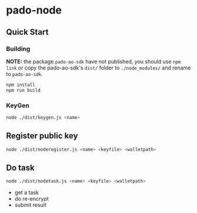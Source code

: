 # pado-node


## Quick Start


### Building


**NOTE:** the package `pado-ao-sdk` have not published, you should use `npm link` or copy the pado-ao-sdk's `dist/` folder to `./node_modules/` and rename to `pado-ao-sdk`.


```sh
npm install
npm run build
```


### KeyGen

```sh
node ./dist/keygen.js <name>
```


## Register public key



```sh
node ./dist/noderegister.js <name> <keyfile> <walletpath>
```


## Do task


```sh
node ./dist/nodetask.js <name> <keyfile> <walletpath>
```

- get a task
- do re-encrypt
- submit result

